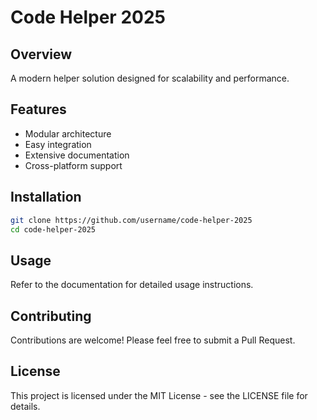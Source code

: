 # Code Helper 2025

## Overview
A modern helper solution designed for scalability and performance.

## Features
- Modular architecture
- Easy integration
- Extensive documentation
- Cross-platform support

## Installation
```bash
git clone https://github.com/username/code-helper-2025
cd code-helper-2025
```

## Usage
Refer to the documentation for detailed usage instructions.

## Contributing
Contributions are welcome! Please feel free to submit a Pull Request.

## License
This project is licensed under the MIT License - see the LICENSE file for details.